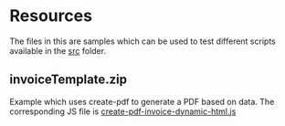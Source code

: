 # Resources
The files in this are samples which can be used to test different scripts available in the [src](../src) folder.
## invoiceTemplate.zip
Example which uses create-pdf to generate a PDF based on data. The corresponding JS file is [create-pdf-invoice-dynamic-html.js](../src/createpdf/create-pdf-invoice-dynamic-html.js)

